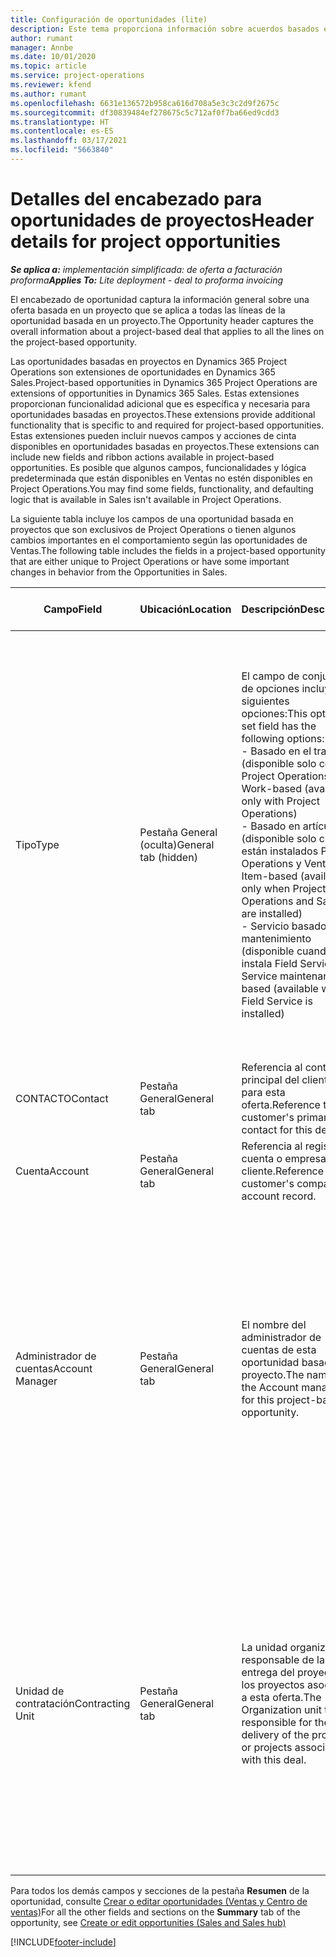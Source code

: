 ```yaml
---
title: Configuración de oportunidades (lite)
description: Este tema proporciona información sobre acuerdos basados en proyectos y líneas de oportunidades basadas en proyectos.
author: rumant
manager: Annbe
ms.date: 10/01/2020
ms.topic: article
ms.service: project-operations
ms.reviewer: kfend
ms.author: rumant
ms.openlocfilehash: 6631e136572b958ca616d708a5e3c3c2d9f2675c
ms.sourcegitcommit: df30839484ef278675c5c712af0f7ba66ed9cdd3
ms.translationtype: HT
ms.contentlocale: es-ES
ms.lasthandoff: 03/17/2021
ms.locfileid: "5663840"
---
```

# <a name="header-details-for-project-opportunities"></a><span data-ttu-id="15911-103">Detalles del encabezado para oportunidades de proyectos</span><span class="sxs-lookup"><span data-stu-id="15911-103">Header details for project opportunities</span></span>

<span data-ttu-id="15911-104">_**Se aplica a:** implementación simplificada: de oferta a facturación proforma_</span><span class="sxs-lookup"><span data-stu-id="15911-104">_**Applies To:** Lite deployment - deal to proforma invoicing_</span></span>

<span data-ttu-id="15911-105">El encabezado de oportunidad captura la información general sobre una oferta basada en un proyecto que se aplica a todas las líneas de la oportunidad basada en un proyecto.</span><span class="sxs-lookup"><span data-stu-id="15911-105">The Opportunity header captures the overall information about a project-based deal that applies to all the lines on the project-based opportunity.</span></span>

<span data-ttu-id="15911-106">Las oportunidades basadas en proyectos en Dynamics 365 Project Operations son extensiones de oportunidades en Dynamics 365 Sales.</span><span class="sxs-lookup"><span data-stu-id="15911-106">Project-based opportunities in Dynamics 365 Project Operations are extensions of opportunities in Dynamics 365 Sales.</span></span> <span data-ttu-id="15911-107">Estas extensiones proporcionan funcionalidad adicional que es específica y necesaria para oportunidades basadas en proyectos.</span><span class="sxs-lookup"><span data-stu-id="15911-107">These extensions provide additional functionality that is specific to and required for project-based opportunities.</span></span> <span data-ttu-id="15911-108">Estas extensiones pueden incluir nuevos campos y acciones de cinta disponibles en oportunidades basadas en proyectos.</span><span class="sxs-lookup"><span data-stu-id="15911-108">These extensions can include new fields and ribbon actions available in project-based opportunities.</span></span> <span data-ttu-id="15911-109">Es posible que algunos campos, funcionalidades y lógica predeterminada que están disponibles en Ventas no estén disponibles en Project Operations.</span><span class="sxs-lookup"><span data-stu-id="15911-109">You may find some fields, functionality, and defaulting logic that is available in Sales isn't available in Project Operations.</span></span>

<span data-ttu-id="15911-110">La siguiente tabla incluye los campos de una oportunidad basada en proyectos que son exclusivos de Project Operations o tienen algunos cambios importantes en el comportamiento según las oportunidades de Ventas.</span><span class="sxs-lookup"><span data-stu-id="15911-110">The following table includes the fields in a project-based opportunity that are either unique to Project Operations or have some important changes in behavior from the Opportunities in Sales.</span></span>

| <span data-ttu-id="15911-111">**Campo**</span><span class="sxs-lookup"><span data-stu-id="15911-111">**Field**</span></span> | <span data-ttu-id="15911-112">**Ubicación**</span><span class="sxs-lookup"><span data-stu-id="15911-112">**Location**</span></span> | <span data-ttu-id="15911-113">**Descripción**</span><span class="sxs-lookup"><span data-stu-id="15911-113">**Description**</span></span> | <span data-ttu-id="15911-114">**Impacto posterior**</span><span class="sxs-lookup"><span data-stu-id="15911-114">**Downstream impact**</span></span> |
| --- | --- | --- | --- |
| <span data-ttu-id="15911-115">Tipo</span><span class="sxs-lookup"><span data-stu-id="15911-115">Type</span></span> | <span data-ttu-id="15911-116">Pestaña General (oculta)</span><span class="sxs-lookup"><span data-stu-id="15911-116">General tab (hidden)</span></span> | <span data-ttu-id="15911-117">El campo de conjunto de opciones incluye las siguientes opciones:</span><span class="sxs-lookup"><span data-stu-id="15911-117">This option set field has the following options:</span></span></br><span data-ttu-id="15911-118">- Basado en el trabajo (disponible solo con Project Operations)</span><span class="sxs-lookup"><span data-stu-id="15911-118">- Work-based (available only with Project Operations)</span></span></br><span data-ttu-id="15911-119">- Basado en artículo (disponible solo cuando están instalados Project Operations y Ventas)</span><span class="sxs-lookup"><span data-stu-id="15911-119">- Item-based (available only when Project Operations and Sales are installed)</span></span></br><span data-ttu-id="15911-120">- Servicio basado en mantenimiento (disponible cuando se instala Field Service)</span><span class="sxs-lookup"><span data-stu-id="15911-120">- Service maintenance-based (available when Field Service is installed)</span></span> | <span data-ttu-id="15911-121">Cuando utiliza Project Operations, este valor de campo se establece automáticamente en **Basado en el trabajo** que clasifica la oportunidad como basada en proyecto.</span><span class="sxs-lookup"><span data-stu-id="15911-121">When you use Project Operations, this field value is automatically set to **Work-based** which classifies the Opportunity as project-based.</span></span> <span data-ttu-id="15911-122">Una oportunidad debe estar basada en proyecto para habilitar todas las extensiones y funcionalidades específicas del proyecto en el proceso de ventas posterior de esta oferta.</span><span class="sxs-lookup"><span data-stu-id="15911-122">An Opportunity should be project-based to enable all project-specific extensions and functionality in the downstream sales process for this deal.</span></span> |
| <span data-ttu-id="15911-123">CONTACTO</span><span class="sxs-lookup"><span data-stu-id="15911-123">Contact</span></span> | <span data-ttu-id="15911-124">Pestaña General</span><span class="sxs-lookup"><span data-stu-id="15911-124">General tab</span></span> | <span data-ttu-id="15911-125">Referencia al contacto principal del cliente para esta oferta.</span><span class="sxs-lookup"><span data-stu-id="15911-125">Reference to the customer's primary contact for this deal.</span></span> | |
| <span data-ttu-id="15911-126">Cuenta</span><span class="sxs-lookup"><span data-stu-id="15911-126">Account</span></span> | <span data-ttu-id="15911-127">Pestaña General</span><span class="sxs-lookup"><span data-stu-id="15911-127">General tab</span></span> | <span data-ttu-id="15911-128">Referencia al registro de cuenta o empresa del cliente.</span><span class="sxs-lookup"><span data-stu-id="15911-128">Reference to the customer's company or account record.</span></span> | |
| <span data-ttu-id="15911-129">Administrador de cuentas</span><span class="sxs-lookup"><span data-stu-id="15911-129">Account Manager</span></span> | <span data-ttu-id="15911-130">Pestaña General</span><span class="sxs-lookup"><span data-stu-id="15911-130">General tab</span></span> | <span data-ttu-id="15911-131">El nombre del administrador de cuentas de esta oportunidad basada en proyecto.</span><span class="sxs-lookup"><span data-stu-id="15911-131">The name of the Account manager for this project-based opportunity.</span></span> | <span data-ttu-id="15911-132">El administrador de cuentas es responsable de gestionar la relación con el cliente hasta la finalización de este proyecto.</span><span class="sxs-lookup"><span data-stu-id="15911-132">The Account manager is responsible for managing the relationship with the customer through the completion of this project.</span></span> <span data-ttu-id="15911-133">Según el registro de recursos contables vinculado al administrador de la cuenta, la unidad de contratación está predeterminada.</span><span class="sxs-lookup"><span data-stu-id="15911-133">Based on the bookable resource record tied to the Account manager, the contracting unit is defaulted.</span></span> |
| <span data-ttu-id="15911-134">Unidad de contratación</span><span class="sxs-lookup"><span data-stu-id="15911-134">Contracting Unit</span></span> | <span data-ttu-id="15911-135">Pestaña General</span><span class="sxs-lookup"><span data-stu-id="15911-135">General tab</span></span> | <span data-ttu-id="15911-136">La unidad organizativa responsable de la entrega del proyecto o los proyectos asociados a esta oferta.</span><span class="sxs-lookup"><span data-stu-id="15911-136">The Organization unit that is responsible for the delivery of the project or projects associated with this deal.</span></span> | <span data-ttu-id="15911-137">La unidad de contratación es la división de la empresa que completará el proyecto o los proyectos una vez cerrada la oferta.</span><span class="sxs-lookup"><span data-stu-id="15911-137">The contracting unit is the division of the company that will complete the project(s) after the deal is closed.</span></span> <span data-ttu-id="15911-138">Cada unidad de contratación tiene una moneda, y esta moneda se utiliza para informar los costes estimados y reales incurridos durante el proyecto.</span><span class="sxs-lookup"><span data-stu-id="15911-138">Every contracting unit has a currency, and this currency is used to report estimated and actual costs incurred during the project.</span></span> |

<span data-ttu-id="15911-139">Para todos los demás campos y secciones de la pestaña **Resumen** de la oportunidad, consulte [Crear o editar oportunidades (Ventas y Centro de ventas)](https://docs.microsoft.com/dynamics365/sales-enterprise/create-edit-opportunity-sales)</span><span class="sxs-lookup"><span data-stu-id="15911-139">For all the other fields and sections on the **Summary** tab of the opportunity, see [Create or edit opportunities (Sales and Sales hub)](https://docs.microsoft.com/dynamics365/sales-enterprise/create-edit-opportunity-sales)</span></span>


[!INCLUDE[footer-include](../../includes/footer-banner.md)]
